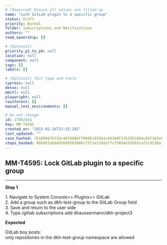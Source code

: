 ```yaml
---
# (Required) Ensure all values are filled up
name: "Lock GitLab plugin to a specific group"
status: Draft
priority: Normal
folder: Subscriptions and Notifications
authors: ""
team_ownership: []

# (Optional)
priority_p1_to_p4: null
location: null
component: null
tags: []
labels: []

# (Optional) Test type and tools
cypress: null
detox: null
mmctl: null
playwright: null
rainforest: []
manual_test_environments: []

# Do not change
id: 17862431
key: MM-T4595
created_on: "2022-01-26T22:35:18Z"
last_updated: ""
case_hashed: 76189987b72dc407d980ff8666c95924cd4360f37b3951804c8973b5e6c62df9b4cf9a8f5c0c3c86a22959dc0c806cc2
steps_hashed: 8bb952ab9dd384958388bcf3f1a129daffcf50942d356d1af2c9238a11314934239eb992b89cc5b133b14d757eeae6de
---
```


<!-- (Auto-generated) Based on frontmatter's "key" and "name" -->

## MM-T4595: Lock GitLab plugin to a specific group

---

**Step 1**

1\. Navigate to System Console>> Plugins>> GitLab\
2\. Add a group such as dkh-test-group to the GitLab Group field\
3\. Save and return to the user side\
4\. Type /gitlab subscriptions add dhaussermann/dkh-project3

**Expected**

GitLab boy posts:\
only repositories in the dkh-test-group namespace are allowed
